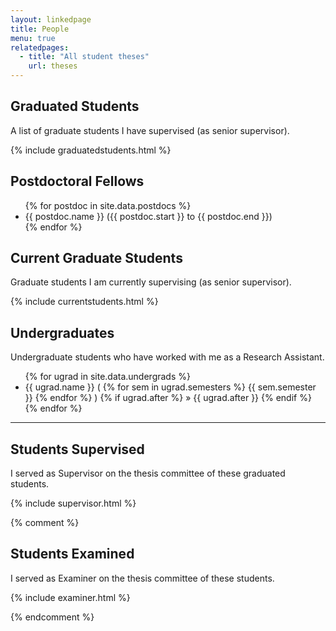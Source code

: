 ```yaml
---
layout: linkedpage
title: People
menu: true
relatedpages:
  - title: "All student theses"
    url: theses
---
```



## Graduated Students

A list of graduate students I have supervised (as senior supervisor).

{% include graduatedstudents.html %}

## Postdoctoral Fellows

<ul>
{% for postdoc in site.data.postdocs %}
    <li>{{ postdoc.name }} <span class="smaller">({{ postdoc.start }} to {{ postdoc.end }})</span>
        <!-- <ul class="smaller"><li>After: {{ postdoc.after }}</li></ul> -->
    </li>
{% endfor %}
</ul>

## Current Graduate Students

Graduate students I am currently supervising (as senior supervisor).

{% include currentstudents.html %}

## Undergraduates

Undergraduate students who have worked with me as a Research Assistant.

<ul>
{% for ugrad in site.data.undergrads %}
    <li>{{ ugrad.name }}
        <span class="smaller">(
        {% for sem in ugrad.semesters %}
            {{ sem.semester }}
        {% endfor %}
        )
        {% if ugrad.after %}
            &raquo; {{ ugrad.after }}
        {% endif %}
        </span>
        <!--
        <ul class="smaller">
        {% for sem in ugrad.semesters %}
            <li>{{ sem.semester }} (Funding: {{ sem.funding }})</li>
        {% endfor %}
        </li>
        {% if ugrad.after %}
            <li>After: {{ ugrad.after }}</li>
        {% endif %}
        </ul>
        -->
    </li>
{% endfor %}
</ul>

<hr/>

## Students Supervised

I served as Supervisor on the thesis committee of these graduated students.

{% include supervisor.html %}

{% comment %}
## Students Examined

I served as Examiner on the thesis committee of these students.

{% include examiner.html %}

{% endcomment %}
